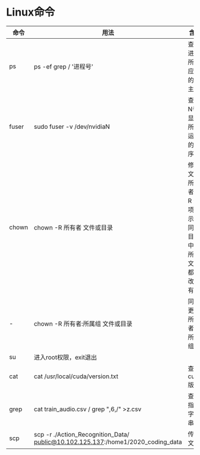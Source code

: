 Linux命令
========
命令|用法|含义
----|----|----
ps|ps -ef grep / '进程号' |查看进程所对应的的宿主
fuser|sudo fuser -v /dev/nvidiaN |查看N号显卡所有运行的程序
chown|chown -R 所有者 文件或目录 |修改文件所有者 -R 选项表示连同子目录中的所有文件都更改所有者 
-|chown -R 所有者:所属组 文件或目录 |同时更改所有者和所属组
su| 进入root权限，exit退出
cat| cat /usr/local/cuda/version.txt |查看cuda版本
grep| cat train_audio.csv / grep ",6,/" >z.csv |查找指定字符串
scp |scp -r ./Action_Recognition_Data/ public@10.102.125.137:/home1/2020_coding_data|传输文件
